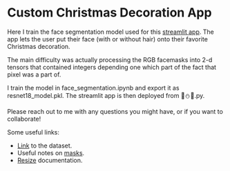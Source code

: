 # **Custom Christmas Decoration App**

Here I train the face segmentation model used for this [streamlit app](https://xmas-bauble-face.streamlit.app/). The app lets the user put their face (with or without hair) onto their favorite Christmas decoration.

The main difficulty was actually processing the RGB facemasks into 2-d tensors that contained integers depending one which part of the fact that pixel was a part of.

I train the model in face_segmentation.ipynb and export it as resnet18_model.pkl. The streamlit app is then deployed from 🎄⛄️🎄.py.

Please reach out to me with any questions you might have, or if you want to collaborate!

Some useful links:
- [Link](https://store.mut1ny.com/product/face-head-segmentation-dataset-community-edition?v=6048de06ffbd) to the dataset.
- Useful notes on [masks](https://docs.fast.ai/vision.core.html#PILImage.create).
- [Resize](https://docs.fast.ai/vision.augment.html#resize) documentation.